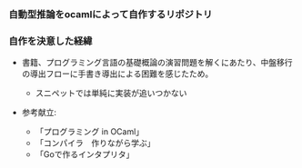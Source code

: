 ### 自動型推論をocamlによって自作するリポジトリ

### 自作を決意した経緯

- 書籍、プログラミング言語の基礎概論の演習問題を解くにあたり、中盤移行の導出フローに手書き導出による困難を感じたため。
  - スニペットでは単純に実装が追いつかない

- 参考献立:
  - 「プログラミング in OCaml」
  - 「コンパイラ　作りながら学ぶ」
  - 「Goで作るインタプリタ」
